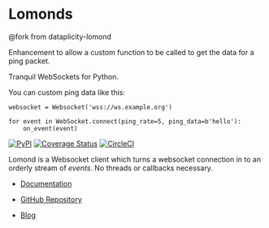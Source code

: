 # Lomonds

@fork from dataplicity-lomond

Enhancement to allow a custom function to be called to get the data for a ping packet.

Tranquil WebSockets for Python.

You can custom ping data like this:

    websocket = Websocket('wss://ws.example.org')
    
    for event in WebSocket.connect(ping_rate=5, ping_data=b'hello'):
        on_event(event)
[![PyPI](https://img.shields.io/pypi/pyversions/lomond.svg)](https://pypi.org/project/lomond/)
[![Coverage Status](https://coveralls.io/repos/github/wildfoundry/dataplicity-lomond/badge.svg?branch=master)](https://coveralls.io/github/wildfoundry/dataplicity-lomond?branch=master)
[![CircleCI](https://circleci.com/gh/wildfoundry/dataplicity-lomond/tree/master.svg?style=svg)](https://circleci.com/gh/wildfoundry/dataplicity-lomond/tree/master)

Lomond is a Websocket client which turns a websocket connection in to
an orderly stream of _events_. No threads or callbacks necessary.

- [Documentation](https://lomond.readthedocs.io/)

- [GitHub Repository](https://github.com/wildfoundry/dataplicity-lomond)

- [Blog](https://www.willmcgugan.com/search/?s=lomond)



